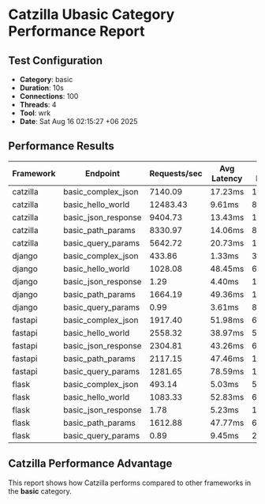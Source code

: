 # Catzilla Ubasic Category Performance Report

## Test Configuration
- **Category**: basic
- **Duration**: 10s
- **Connections**: 100
- **Threads**: 4
- **Tool**: wrk
- **Date**: Sat Aug 16 02:15:27 +06 2025

## Performance Results

| Framework | Endpoint | Requests/sec | Avg Latency | 99% Latency |
|-----------|----------|--------------|-------------|-------------|
| catzilla | basic_complex_json | 7140.09 | 17.23ms | 126.54ms |
| catzilla | basic_hello_world | 12483.43 | 9.61ms | 80.41ms |
| catzilla | basic_json_response | 9404.73 | 13.43ms | 117.29ms |
| catzilla | basic_path_params | 8330.97 | 14.06ms | 87.11ms |
| catzilla | basic_query_params | 5642.72 | 20.73ms | 139.63ms |
| django | basic_complex_json | 433.86 | 1.33ms | 3.04ms |
| django | basic_hello_world | 1028.08 | 48.45ms | 67.96ms |
| django | basic_json_response | 1.29 | 4.40ms | 10.30ms |
| django | basic_path_params | 1664.19 | 49.36ms | 132.84ms |
| django | basic_query_params | 0.99 | 3.61ms | 8.71ms |
| fastapi | basic_complex_json | 1917.40 | 51.98ms | 67.30ms |
| fastapi | basic_hello_world | 2558.32 | 38.97ms | 53.08ms |
| fastapi | basic_json_response | 2304.81 | 43.26ms | 62.58ms |
| fastapi | basic_path_params | 2117.15 | 47.46ms | 111.54ms |
| fastapi | basic_query_params | 1281.65 | 78.59ms | 194.47ms |
| flask | basic_complex_json | 493.14 | 5.03ms | 59.27ms |
| flask | basic_hello_world | 1083.33 | 52.83ms | 66.56ms |
| flask | basic_json_response | 1.78 | 5.23ms | 17.42ms |
| flask | basic_path_params | 1612.88 | 47.77ms | 63.99ms |
| flask | basic_query_params | 0.89 | 9.45ms | 29.83ms |

## Catzilla Performance Advantage

This report shows how Catzilla performs compared to other frameworks in the **basic** category.
